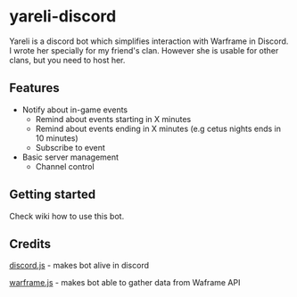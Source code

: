 # yareli-discord
Yareli is a discord bot which simplifies interaction with Warframe in Discord. 
I wrote her specially for my friend's clan. However she is usable for other clans, but you need to host her.

## Features
- Notify about in-game events
  - Remind about events starting in X minutes
  - Remind about events ending in X minutes (e.g cetus nights ends in 10 minutes)
  - Subscribe to event
- Basic server management
  - Channel control

## Getting started
Check wiki how to use this bot.

## Credits
[discord.js](https://github.com/discordjs/discord.js) - makes bot alive in discord

[warframe.js](https://github.com/WFCD/Warframe.js) - makes bot able to gather data from Waframe API
